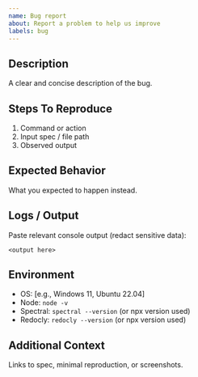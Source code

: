 ```yaml
---
name: Bug report
about: Report a problem to help us improve
labels: bug
---
```


## Description
A clear and concise description of the bug.

## Steps To Reproduce
1. Command or action
2. Input spec / file path
3. Observed output

## Expected Behavior
What you expected to happen instead.

## Logs / Output
Paste relevant console output (redact sensitive data):

```
<output here>
```

## Environment
- OS: [e.g., Windows 11, Ubuntu 22.04]
- Node: `node -v`
- Spectral: `spectral --version` (or npx version used)
- Redocly: `redocly --version` (or npx version used)

## Additional Context
Links to spec, minimal reproduction, or screenshots.
